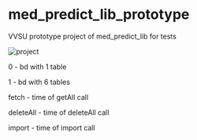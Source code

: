 # med_predict_lib_prototype

VVSU prototype project of med_predict_lib for tests

![project](https://media.giphy.com/media/QRCIA0bIL8ZPpMtzyB/giphy.gif)

0 - bd with 1 table

1 - bd with 6 tables

fetch - time of getAll call

deleteAll - time of deleteAll call

import - time of import call
